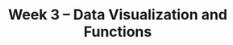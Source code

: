 ---
    title: Week 3 – Data Visualization and Functions
    weekNumber: 3
    days:
      - date: 2024-1-22
        events:
          "**LEC 6**{: .label .label-lecture } Grouping and Data Visualization":
            "[CIT 7.0-7.1](https://inferentialthinking.com/chapters/07/Visualization.html)" 
          "<small><i><span style='display: inline-block; padding-left: 80px'><b>Keywords:</b> .groupby, numerical vs. categorical, scatter plot, line plot, bar chart </span></i></small>":
          "**QUIZ 1**{: .label .label-quiz } Quiz 1 covers Lectures 1-4":
      - date: 2024-1-24
        events:
          "**LEC 7**{: .label .label-lecture } Distributions and Histograms":
            "[CIT 7.2-7.3](https://inferentialthinking.com/chapters/07/2/Visualizing_Numerical_Distributions.html)" 
          "<small><i><span style='display: inline-block; padding-left: 80px'><b>Keywords:</b> distributions, density histograms, binning, total area, overlaid plots </span></i></small>":
      - date: 2024-1-25
        events:
          
          "**HW 1**{: .label .label-hw } **Basic Python, Arrays, and DataFrames**":
      - date: 2024-1-26
        events:
          "**LEC 8**{: .label .label-lecture } Functions and Applying":
            "[BPD 6](https://notes.dsc10.com/01-getting_started/functions-defining.html#example), [12](https://notes.dsc10.com/02-data_sets/apply.html)" 
          "<small><i><span style='display: inline-block; padding-left: 80px'><b>Keywords:</b> functions, arguments, print vs. return, .apply, .reset_index </span></i></small>":
          "**PRAC**{: .label .label-practice } [Extra Practice Session](http://practice.dsc10.com)":
---